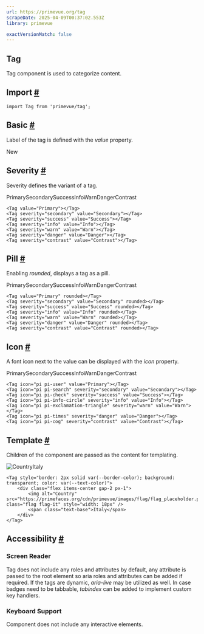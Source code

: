 ```yaml
---
url: https://primevue.org/tag
scrapeDate: 2025-04-09T00:37:02.553Z
library: primevue

exactVersionMatch: false
---
```


## Tag

Tag component is used to categorize content.

## Import [#](_tag_.md#import)
```
import Tag from 'primevue/tag';
```
## Basic [#](_tag_.md#basic)

Label of the tag is defined with the _value_ property.

New

## Severity [#](_tag_.md#severity)

Severity defines the variant of a tag.

PrimarySecondarySuccessInfoWarnDangerContrast
```
<Tag value="Primary"></Tag>
<Tag severity="secondary" value="Secondary"></Tag>
<Tag severity="success" value="Success"></Tag>
<Tag severity="info" value="Info"></Tag>
<Tag severity="warn" value="Warn"></Tag>
<Tag severity="danger" value="Danger"></Tag>
<Tag severity="contrast" value="Contrast"></Tag>
```
## Pill [#](_tag_.md#pill)

Enabling _rounded_, displays a tag as a pill.

PrimarySecondarySuccessInfoWarnDangerContrast
```
<Tag value="Primary" rounded></Tag>
<Tag severity="secondary" value="Secondary" rounded></Tag>
<Tag severity="success" value="Success" rounded></Tag>
<Tag severity="info" value="Info" rounded></Tag>
<Tag severity="warn" value="Warn" rounded></Tag>
<Tag severity="danger" value="Danger" rounded></Tag>
<Tag severity="contrast" value="Contrast" rounded></Tag>
```
## Icon [#](_tag_.md#icons)

A font icon next to the value can be displayed with the _icon_ property.

PrimarySecondarySuccessInfoWarnDangerContrast
```
<Tag icon="pi pi-user" value="Primary"></Tag>
<Tag icon="pi pi-search" severity="secondary" value="Secondary"></Tag>
<Tag icon="pi pi-check" severity="success" value="Success"></Tag>
<Tag icon="pi pi-info-circle" severity="info" value="Info"></Tag>
<Tag icon="pi pi-exclamation-triangle" severity="warn" value="Warn"></Tag>
<Tag icon="pi pi-times" severity="danger" value="Danger"></Tag>
<Tag icon="pi pi-cog" severity="contrast" value="Contrast"></Tag>
```
## Template [#](_tag_.md#template)

Children of the component are passed as the content for templating.

![Country](https://primefaces.org/cdn/primevue/images/flag/flag_placeholder.png)Italy
```
<Tag style="border: 2px solid var(--border-color); background: transparent; color: var(--text-color)">
    <div class="flex items-center gap-2 px-1">
        <img alt="Country" src="https://primefaces.org/cdn/primevue/images/flag/flag_placeholder.png" class="flag flag-it" style="width: 18px" />
        <span class="text-base">Italy</span>
    </div>
</Tag>
```
## Accessibility [#](_tag_.md#accessibility)

### Screen Reader

Tag does not include any roles and attributes by default, any attribute is passed to the root element so aria roles and attributes can be added if required. If the tags are dynamic, _aria-live_ may be utilized as well. In case badges need to be tabbable, _tabindex_ can be added to implement custom key handlers.

### Keyboard Support

Component does not include any interactive elements.
